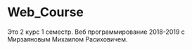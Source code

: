 # Web_Course
Это 2 курс 1 семестр. Веб программирование 2018-2019 с Мирзаяновым Михаилом Расиховичем.
